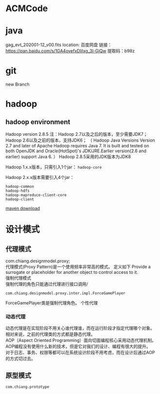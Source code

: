 # ACMCode
# java
gag_evt_202001-12_v00.fits 
location: 百度网盘 链接：https://pan.baidu.com/s/1GA4ovefxDlilxg_3l-GjQw 
提取码：b98z
# git
new Branch

# hadoop
## hadoop environment
Hadoop version 2.8.5
注：Hadoop 2.7以及之后的版本，至少需要JDK7；
  Hadoop 2.6以及之前的版本，支持JDK6；
（
Hadoop Java Versions
Version 2.7 and later of Apache Hadoop requires Java 7. It is built and tested on both OpenJDK and Oracle(HotSpot)'s JDK/JRE.Earlier version(2.6 and earlier) support Java 6.
）
Hadoop 2.8.5采用的JDK版本为JDK8  

Hadoop 1.x.x版本，只需引入1个jar：
```hadoop-core```

Hadoop 2.x.x版本需要引入4个jar：
```
hadoop-common
hadoop-hdfs
hadoop-mapreduce-client-core
hadoop-client
```

[maven download](https://mvnrepository.com/) 
# 设计模式
## 代理模式
com.chiang.designmodel.proxy;\
代理模式(Proxy Pattern)是一个使用频率非常高的模式。
定义如下
Provide a surrogate or placeholder for another object to control access to it.\
强制代理模式\
强制代理的角色只能通过代理进行接口调用/
```
com.chiang.designmodel.proxy.inter.impl.ForceGamePlayer
```
ForceGamePlayer类是强制代理角色。
个性代理 
### 动态代理
动态代理是在实现阶段不用关心谁代理谁，而在运行阶段才指定代理哪个对象。\
相对来说，之前的代理类的方式都是静态代理。\
AOP（Aspect Oriented Programming）面向切面编程核心采用动态代理机制。 \
AOP编程没有使用什么新的技术，但是它对我们的设计、编程有很大的提升。\
对于日志、事务、权限等都可以在系统设计阶段不用考虑，而在设计后通过AOP的方式切过去。


## 原型模式
```
com.chiang.prototype
```


